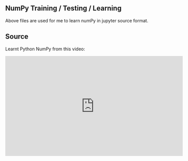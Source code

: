 ## NumPy Training / Testing / Learning
Above files are used for me to learn numPy in jupyter source format.

## Source
Learnt Python NumPy from this video:
<iframe width="560" height="315" src="https://www.youtube.com/embed/QUT1VHiLmmI?si=hMifxBgwVRKMdTaG" title="YouTube video player" frameborder="0" allow="accelerometer; autoplay; clipboard-write; encrypted-media; gyroscope; picture-in-picture; web-share" allowfullscreen></iframe>





